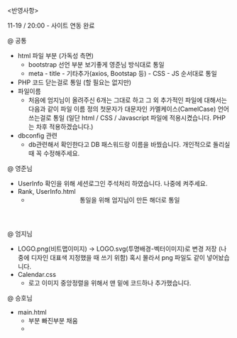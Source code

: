 <반영사항>

11-19 / 20:00 - 사이트 연동 완료

@ 공통
  - html 파일 <head> 부분 (가독성 측면)
    * bootstrap <head> 선언 부분 보기좋게 영준님 방식대로 통일
    * meta - title - 기타추가(axios, Bootstap 등) - CSS - JS 순서대로 통일
  - PHP 코드 닫는걸로 통일 (할 필요는 없지만)
  - 파일이름 
    * 처음에 엄지님이 올려주신 6개는 그대로 하고
       그 외 추가적인 파일에 대해서는 다음과 같이 파일 이름 정의
       첫문자가 대문자인 카멜케이스(CamelCase) 언어 쓰는걸로 통일
      (일단 html / CSS  / Javascript 파일에 적용시켰습니다. 
       PHP는 차후 적용하겠습니다.)
  - dbconfig 관련
    * db관련해서 확인한다고 DB 패스워드랑 이름을 바꿨습니다.
       개인적으로 돌리실 때 꼭 수정해주세요.

@ 영준님
  - UserInfo 확인을 위해 세션로그인 주석처리 하였습니다. 나중에 켜주세요.
  - Rank, UserInfo.html
    * <header> 통일을 위해 엄지님이 만든 해더로 통일

@ 엄지님
  - LOGO.png(비트맵이미지) -> LOGO.svg(투명배경-벡터이미지)로 변경 저장
    (나중에 디자인 대표색 지정했을 때 쓰기 위함)
    혹시 몰라서 png 파일도 같이 넣어놨습니다.
  - Calendar.css
    * 로고 이미지 중앙정렬을 위해서 맨 밑에 코드하나 추가했습니다.

@ 승호님
  - main.html 
    * <head> 부분 <meta> 빠진부분 채움
    * <title> "메인페이지" 추가 (차후 변경바람)
    * <header> 통일을 위해 엄지님이 만든 해더로 통일
